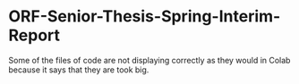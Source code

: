 # ORF-Senior-Thesis-Spring-Interim-Report

Some of the files of code are not displaying correctly as they would in Colab because it says that they are took big.
